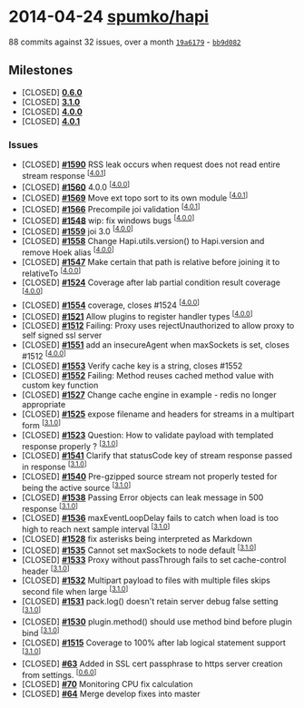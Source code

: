 # 2014-04-24 [**spumko/hapi**](https://github.com/spumko/hapi)
88 commits against 32 issues, over a month [`19a6179`](https://github.com/spumko/hapi/commit/19a6179) - [`bb9d082`](https://github.com/spumko/hapi/commit/bb9d082)

## Milestones
- [CLOSED] [**0.6.0**](https://github.com/spumko/hapi/issues?milestone=1&state=closed)
- [CLOSED] [**3.1.0**](https://github.com/spumko/hapi/issues?milestone=90&state=closed)
- [CLOSED] [**4.0.0**](https://github.com/spumko/hapi/issues?milestone=91&state=closed)
- [CLOSED] [**4.0.1**](https://github.com/spumko/hapi/issues?milestone=92&state=closed)

### Issues
- [CLOSED] [**#1590**](https://github.com/spumko/hapi/issues/1590) RSS leak occurs when request does not read entire stream response <sup>[[4.0.1](https://github.com/spumko/hapi/issues?milestone=92&state=closed)]</sup>
- [CLOSED] [**#1560**](https://github.com/spumko/hapi/issues/1560) 4.0.0 <sup>[[4.0.0](https://github.com/spumko/hapi/issues?milestone=91&state=closed)]</sup>
- [CLOSED] [**#1569**](https://github.com/spumko/hapi/issues/1569) Move ext topo sort to its own module <sup>[[4.0.1](https://github.com/spumko/hapi/issues?milestone=92&state=closed)]</sup>
- [CLOSED] [**#1566**](https://github.com/spumko/hapi/issues/1566) Precompile joi validation <sup>[[4.0.1](https://github.com/spumko/hapi/issues?milestone=92&state=closed)]</sup>
- [CLOSED] [**#1548**](https://github.com/spumko/hapi/issues/1548) wip: fix windows bugs <sup>[[4.0.0](https://github.com/spumko/hapi/issues?milestone=91&state=closed)]</sup>
- [CLOSED] [**#1559**](https://github.com/spumko/hapi/issues/1559) joi 3.0 <sup>[[4.0.0](https://github.com/spumko/hapi/issues?milestone=91&state=closed)]</sup>
- [CLOSED] [**#1558**](https://github.com/spumko/hapi/issues/1558) Change Hapi.utils.version() to Hapi.version and remove Hoek alias <sup>[[4.0.0](https://github.com/spumko/hapi/issues?milestone=91&state=closed)]</sup>
- [CLOSED] [**#1547**](https://github.com/spumko/hapi/issues/1547) Make certain that path is relative before joining it to relativeTo <sup>[[4.0.0](https://github.com/spumko/hapi/issues?milestone=91&state=closed)]</sup>
- [CLOSED] [**#1524**](https://github.com/spumko/hapi/issues/1524) Coverage after lab partial condition result coverage <sup>[[4.0.0](https://github.com/spumko/hapi/issues?milestone=91&state=closed)]</sup>
- [CLOSED] [**#1554**](https://github.com/spumko/hapi/issues/1554) coverage, closes #1524 <sup>[[4.0.0](https://github.com/spumko/hapi/issues?milestone=91&state=closed)]</sup>
- [CLOSED] [**#1521**](https://github.com/spumko/hapi/issues/1521) Allow plugins to register handler types <sup>[[4.0.0](https://github.com/spumko/hapi/issues?milestone=91&state=closed)]</sup>
- [CLOSED] [**#1512**](https://github.com/spumko/hapi/issues/1512) Failing: Proxy uses rejectUnauthorized to allow proxy to self signed ssl server
- [CLOSED] [**#1551**](https://github.com/spumko/hapi/issues/1551) add an insecureAgent when maxSockets is set, closes #1512 <sup>[[4.0.0](https://github.com/spumko/hapi/issues?milestone=91&state=closed)]</sup>
- [CLOSED] [**#1553**](https://github.com/spumko/hapi/issues/1553) Verify cache key is a string, closes #1552
- [CLOSED] [**#1552**](https://github.com/spumko/hapi/issues/1552) Failing: Method reuses cached method value with custom key function
- [CLOSED] [**#1527**](https://github.com/spumko/hapi/issues/1527) Change cache engine in example - redis no longer appropriate
- [CLOSED] [**#1525**](https://github.com/spumko/hapi/issues/1525) expose filename and headers for streams in a multipart form <sup>[[3.1.0](https://github.com/spumko/hapi/issues?milestone=90&state=closed)]</sup>
- [CLOSED] [**#1523**](https://github.com/spumko/hapi/issues/1523) Question: How to validate payload with templated response properly ? <sup>[[3.1.0](https://github.com/spumko/hapi/issues?milestone=90&state=closed)]</sup>
- [CLOSED] [**#1541**](https://github.com/spumko/hapi/issues/1541) Clarify that statusCode key of stream response passed in response <sup>[[3.1.0](https://github.com/spumko/hapi/issues?milestone=90&state=closed)]</sup>
- [CLOSED] [**#1540**](https://github.com/spumko/hapi/issues/1540) Pre-gzipped source stream not properly tested for being the active source <sup>[[3.1.0](https://github.com/spumko/hapi/issues?milestone=90&state=closed)]</sup>
- [CLOSED] [**#1538**](https://github.com/spumko/hapi/issues/1538) Passing Error objects can leak message in 500 response <sup>[[3.1.0](https://github.com/spumko/hapi/issues?milestone=90&state=closed)]</sup>
- [CLOSED] [**#1536**](https://github.com/spumko/hapi/issues/1536) maxEventLoopDelay fails to catch when load is too high to reach next sample interval <sup>[[3.1.0](https://github.com/spumko/hapi/issues?milestone=90&state=closed)]</sup>
- [CLOSED] [**#1528**](https://github.com/spumko/hapi/issues/1528) fix asterisks being interpreted as Markdown
- [CLOSED] [**#1535**](https://github.com/spumko/hapi/issues/1535) Cannot set maxSockets to node default <sup>[[3.1.0](https://github.com/spumko/hapi/issues?milestone=90&state=closed)]</sup>
- [CLOSED] [**#1533**](https://github.com/spumko/hapi/issues/1533) Proxy without passThrough fails to set cache-control header <sup>[[3.1.0](https://github.com/spumko/hapi/issues?milestone=90&state=closed)]</sup>
- [CLOSED] [**#1532**](https://github.com/spumko/hapi/issues/1532) Multipart payload to files with multiple files skips second file when large <sup>[[3.1.0](https://github.com/spumko/hapi/issues?milestone=90&state=closed)]</sup>
- [CLOSED] [**#1531**](https://github.com/spumko/hapi/issues/1531) pack.log() doesn't retain server debug false setting <sup>[[3.1.0](https://github.com/spumko/hapi/issues?milestone=90&state=closed)]</sup>
- [CLOSED] [**#1530**](https://github.com/spumko/hapi/issues/1530) plugin.method() should use method bind before plugin bind <sup>[[3.1.0](https://github.com/spumko/hapi/issues?milestone=90&state=closed)]</sup>
- [CLOSED] [**#1515**](https://github.com/spumko/hapi/issues/1515) Coverage to 100% after lab logical statement support <sup>[[3.1.0](https://github.com/spumko/hapi/issues?milestone=90&state=closed)]</sup>
- [CLOSED] [**#63**](https://github.com/spumko/hapi/issues/63) Added in SSL cert passphrase to https server creation from settings. <sup>[[0.6.0](https://github.com/spumko/hapi/issues?milestone=1&state=closed)]</sup>
- [CLOSED] [**#70**](https://github.com/spumko/hapi/issues/70) Monitoring CPU fix calculation
- [CLOSED] [**#64**](https://github.com/spumko/hapi/issues/64) Merge develop fixes into master

